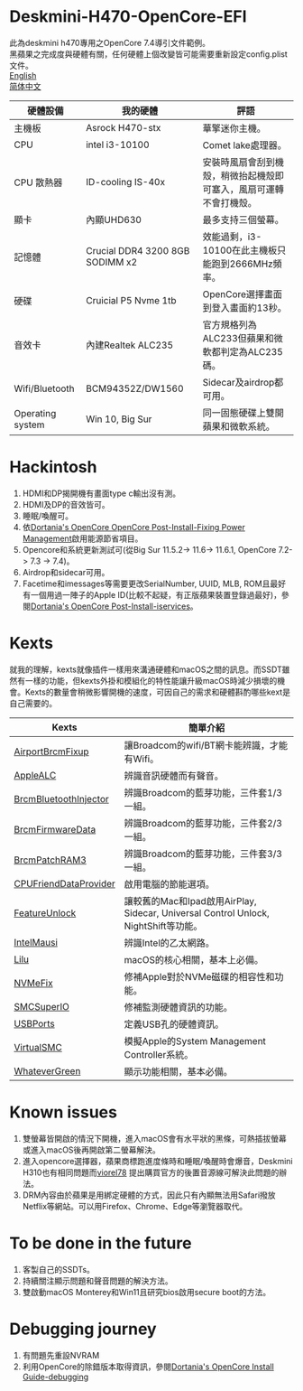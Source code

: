 # Deskmini-H470-OpenCore-EFI
此為deskmini h470專用之OpenCore 7.4導引文件範例。  
黑蘋果之完成度與硬體有關，任何硬體上個改變皆可能需要重新設定config.plist文件。  
[English](README.md)    
[简体中文](README_zh-CN.md)

| 硬體設備  |  我的硬體 |  評語 |
|----------|-------------|------|
| 主機板 |  Asrock H470-stx | 華擎迷你主機。 |
| CPU |    intel i3-10100   |   Comet lake處理器。 |
| CPU 散熱器| ID-cooling IS-40x | 安裝時風扇會刮到機殼，稍微抬起機殼即可塞入，風扇可運轉不會打機殼。|
| 顯卡 | 內顯UHD630 | 最多支持三個螢幕。 |
| 記憶體 |  Crucial DDR4 3200 8GB SODIMM x2 | 效能過剩，i3-10100在此主機板只能跑到2666MHz頻率。 |
| 硬碟 |    Cruicial P5 Nvme 1tb | OpenCore選擇畫面到登入畫面約13秒。 |
| 音效卡 | 內建Realtek ALC235 | 官方規格列為ALC233但蘋果和微軟都判定為ALC235碼。 | 
| Wifi/Bluetooth | BCM94352Z/DW1560 | Sidecar及airdrop都可用。 |
| Operating system | Win 10, Big Sur | 同一固態硬碟上雙開蘋果和微軟系統。 |

# Hackintosh
1. HDMI和DP揭開機有畫面type c輸出沒有測。
2. HDMI及DP的音效皆可。
3. 睡眠/喚醒可。
4. 依[Dortania's OpenCore OpenCore Post-Install-Fixing Power Management](https://dortania.github.io/OpenCore-Post-Install/universal/pm.html)啟用能源節省項目。  
5. Opencore和系統更新測試可(從Big Sur 11.5.2-> 11.6-> 11.6.1, OpenCore 7.2-> 7.3 -> 7.4)。
6. Airdrop和sidecar可用。
7. Facetime和imessages等需要更改SerialNumber, UUID, MLB, ROM且最好有一個用過一陣子的Apple ID(比較不起疑，有正版蘋果裝置登錄過最好)，參閱[Dortania's OpenCore Post-Install-iservices](https://dortania.github.io/OpenCore-Post-Install/universal/iservices.html)。

# Kexts
就我的理解，kexts就像插件一樣用來溝通硬體和macOS之間的訊息。而SSDT雖然有一樣的功能，但kexts外掛和模組化的特性能讓升級macOS時減少損壞的機會。Kexts的數量會稍微影響開機的速度，可因自己的需求和硬體斟酌哪些kext是自己需要的。

| Kexts |     簡單介紹 |
|----------|-------------|
| [AirportBrcmFixup](https://github.com/acidanthera/AirportBrcmFixup) | 讓Broadcom的wifi/BT網卡能辨識，才能有Wifi。 | 
| [AppleALC](https://github.com/acidanthera/AppleALC) | 辨識音訊硬體而有聲音。 |   
| [BrcmBluetoothInjector](https://github.com/acidanthera/BrcmPatchRAM)| 辨識Broadcom的藍芽功能，三件套1/3一組。 | 
| [BrcmFirmwareData](https://github.com/acidanthera/BrcmPatchRAM) | 辨識Broadcom的藍芽功能，三件套2/3一組。 |
| [BrcmPatchRAM3](https://github.com/acidanthera/BrcmPatchRAM) |  辨識Broadcom的藍芽功能，三件套3/3一組。 | 
| [CPUFriendDataProvider](https://github.com/stevezhengshiqi/one-key-cpufriend) | 啟用電腦的節能選項。 |
| [FeatureUnlock](https://github.com/acidanthera/FeatureUnlock) | 讓較舊的Mac和Ipad啟用AirPlay, Sidecar, Universal Control Unlock, NightShift等功能。 | 
| [IntelMausi](https://github.com/acidanthera/IntelMausi)| 辨識Intel的乙太網路。 |
| [Lilu](https://github.com/acidanthera/Lilu) | macOS的核心相關，基本上必備。 |
| [NVMeFix](https://github.com/acidanthera/NVMeFix) | 修補Apple對於NVMe磁碟的相容性和功能。 | 
| [SMCSuperIO](https://github.com/acidanthera/VirtualSMC) | 修補監測硬體資訊的功能。 |
| [USBPorts](https://dortania.github.io/OpenCore-Post-Install/usb/) | 定義USB孔的硬體資訊。 | 
| [VirtualSMC](https://github.com/acidanthera/VirtualSMC) | 模擬Apple的System Management Controller系統。 |
| [WhateverGreen](https://github.com/acidanthera/WhateverGreen) | 顯示功能相關，基本必備。 | 

# Known issues
1. 雙螢幕皆開啟的情況下開機，進入macOS會有水平狀的黑條，可熱插拔螢幕或進入macOS後再開啟第二螢幕解決。
2. 進入opencore選擇器，蘋果商標跑進度條時和睡眠/喚醒時會爆音，Deskmini H310也有相同問題而[viorel78](https://github.com/viorel78/ASRock-DeskMini-310/issues/1) 提出購買官方的後置音源線可解決此問題的辦法。
3. DRM內容由於蘋果是用綁定硬體的方式，因此只有內顯無法用Safari撥放Netflix等網站。可以用Firefox、Chrome、Edge等瀏覽器取代。

# To be done in the future
1. 客製自己的SSDTs。
2. 持續關注顯示問題和聲音問題的解決方法。
3. 雙啟動macOS Monterey和Win11且研究bios啟用secure boot的方法。

# Debugging journey
1. 有問題先重設NVRAM
2. 利用OpenCore的除錯版本取得資訊，參閱[Dortania's OpenCore Install Guide-debugging](https://dortania.github.io/OpenCore-Install-Guide/troubleshooting/debug.html)
